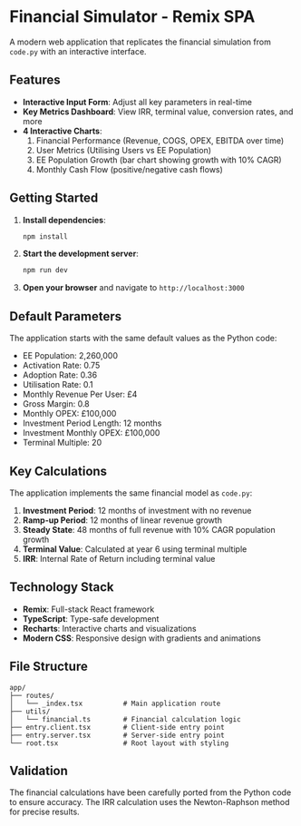 # Financial Simulator - Remix SPA

A modern web application that replicates the financial simulation from `code.py` with an interactive interface.

## Features

- **Interactive Input Form**: Adjust all key parameters in real-time
- **Key Metrics Dashboard**: View IRR, terminal value, conversion rates, and more
- **4 Interactive Charts**:
  1. Financial Performance (Revenue, COGS, OPEX, EBITDA over time)
  2. User Metrics (Utilising Users vs EE Population)
  3. EE Population Growth (bar chart showing growth with 10% CAGR)
  4. Monthly Cash Flow (positive/negative cash flows)

## Getting Started

1. **Install dependencies**:

   ```bash
   npm install
   ```

2. **Start the development server**:

   ```bash
   npm run dev
   ```

3. **Open your browser** and navigate to `http://localhost:3000`

## Default Parameters

The application starts with the same default values as the Python code:

- EE Population: 2,260,000
- Activation Rate: 0.75
- Adoption Rate: 0.36
- Utilisation Rate: 0.1
- Monthly Revenue Per User: £4
- Gross Margin: 0.8
- Monthly OPEX: £100,000
- Investment Period Length: 12 months
- Investment Monthly OPEX: £100,000
- Terminal Multiple: 20

## Key Calculations

The application implements the same financial model as `code.py`:

1. **Investment Period**: 12 months of investment with no revenue
2. **Ramp-up Period**: 12 months of linear revenue growth
3. **Steady State**: 48 months of full revenue with 10% CAGR population growth
4. **Terminal Value**: Calculated at year 6 using terminal multiple
5. **IRR**: Internal Rate of Return including terminal value

## Technology Stack

- **Remix**: Full-stack React framework
- **TypeScript**: Type-safe development
- **Recharts**: Interactive charts and visualizations
- **Modern CSS**: Responsive design with gradients and animations

## File Structure

```
app/
├── routes/
│   └── _index.tsx          # Main application route
├── utils/
│   └── financial.ts        # Financial calculation logic
├── entry.client.tsx        # Client-side entry point
├── entry.server.tsx        # Server-side entry point
└── root.tsx                # Root layout with styling
```

## Validation

The financial calculations have been carefully ported from the Python code to ensure accuracy. The IRR calculation uses the Newton-Raphson method for precise results.
